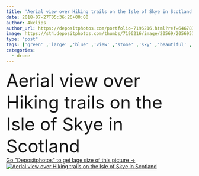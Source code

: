 ```yaml
---
title: 'Aerial view over Hiking trails on the Isle of Skye in Scotland'
date: 2018-07-27T05:36:26+00:00
author: 4kclips
author_url: https://depositphotos.com/portfolio-7196216.html?ref=64678756
image: https://st4.depositphotos.com/thumbs/7196216/image/20569/205695786/api_thumb_450.jpg?forcejpeg=true
type: "post"
tags: ['green' ,'large' ,'blue' ,'view' ,'stone' ,'sky' ,'beautiful' ,'reflection' ,'travel' ,'grass' ,'meadow' ,'nature' ,'outdoor' ,'mountain' ,'sea' ,'classic' ,'landscape' ,'mountains' ,'rock' ,'scenic' ,'hill' ,'hiking' ,'country' ,'geology' ,'lake' ,'royalty' ,'great' ,'island' ,'highlands' ,'british' ,'highland' ,'peninsula' ,'scottish' ,'scotland' ,'Loch' ,'greenfield' ,'drone' ,'Great Britain' ,'green grass' ,'United Kingdom' ,'aerial photography' ]
categories: 
  - drone
---
```

<div aling="center">
            <font size="60"> Aerial view over Hiking trails on the Isle of Skye in Scotland</font>   
</div>
<div>
    <a href='https://st4.depositphotos.com/thumbs/7196216/image/20569/205695786/api_thumb_450.jpg?forcejpeg=true?ref=64678756' target=_blank > Go "Depositphotos" to get lage size of this picture ->
        <img href='https://st4.depositphotos.com/thumbs/7196216/image/20569/205695786/api_thumb_450.jpg?forcejpeg=true?ref=64678756' src='https://st4.depositphotos.com/7196216/20569/i/950/depositphotos_205695786-stock-photo-aerial-view-over-hiking-trails.jpg?forcejpeg=true' alt='Aerial view over Hiking trails on the Isle of Skye in Scotland' >
    </a>
</div>
